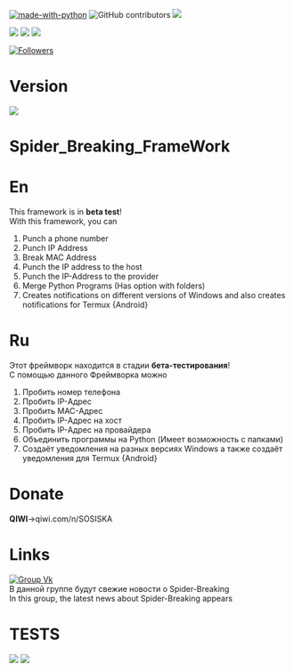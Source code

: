 [![made-with-python](https://img.shields.io/badge/Made%20with-Python-1f425f.svg)](https://www.python.org/)
![GitHub contributors](https://img.shields.io/badge/GitHub%20Contributors-1-blue)
![](https://img.shields.io/github/downloads/Sos1ska/Spider_Breaking_FrameWork/total?style=for-the-badge)


![](https://img.shields.io/github/languages/code-size/Sos1ska/Spider_Breaking_FrameWork?style=social)
![](https://img.shields.io/github/stars/Sos1ska/Spider_Breaking_FrameWork?style=social)
![](https://img.shields.io/github/watchers/Sos1ska/Spider_Breaking_FrameWork?style=social)


[![Followers](https://img.shields.io/github/followers/Sos1ska?style=flat-square)](https://github.com/Sos1ska?tab=followers)

# Version
![](https://img.shields.io/badge/Version-1.0-yellowgreen)

# Spider_Breaking_FrameWork
# En
This framework is in <b>beta test</b>!<br>
With this framework, you can<br>
1) Punch a phone number<br>
2) Punch IP Address<br>
3) Break MAC Address<br>
4) Punch the IP address to the host<br>
5) Punch the IP-Address to the provider<br>
6) Merge Python Programs (Has option with folders)
7) Creates notifications on different versions of Windows and also creates notifications for Termux {Android}<br>
# Ru
Этот фреймворк находится в стадии <b>бета-тестирования</b>!<br>
С помощью данного Фреймворка можно<br>
1) Пробить номер телефона<br>
2) Пробить IP-Адрес<br>
3) Пробить MAC-Адрес<br>
4) Пробить IP-Адрес на хост<br>
5) Пробить IP-Адрес на провайдера<br> 
6) Объединить программы на Python (Имеет возможность с папками)<br>
7) Создаёт уведомления на разных версиях Windows а также создаёт уведомления для Termux {Android}<br>
# Donate
<b>QIWI</b>->qiwi.com/n/SOSISKA<br>
# Links
[![Group Vk](https://img.shields.io/badge/Group-VK-blue)](https://vk.com/spider_breaking)<br>
В данной группе будут свежие новости о Spider-Breaking<br>
In this group, the latest news about Spider-Breaking appears<br>

# TESTS
![](https://img.shields.io/badge/Failed-2-red) ![](https://img.shields.io/badge/Passed-30-green)

